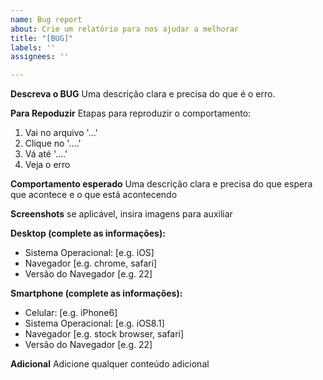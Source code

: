 ```yaml
---
name: Bug report
about: Crie um relatório para nos ajudar a melhorar
title: "[BUG]"
labels: ''
assignees: ''

---
```


**Descreva o BUG**
Uma descrição clara e precisa do que é o erro.


**Para Repoduzir**
Etapas para reproduzir o comportamento:

1. Vai no arquivo '...'
2. Clique no '....'
3. Vá até  '....'
4. Veja o erro

**Comportamento esperado**
Uma descrição clara e precisa do que espera que acontece e o que está acontecendo

**Screenshots**
se aplicável, insira imagens para auxiliar

**Desktop (complete as informações):**
 - Sistema Operacional: [e.g. iOS]
 - Navegador [e.g. chrome, safari]
 - Versão do Navegador [e.g. 22]

**Smartphone (complete as informações):**
 - Celular: [e.g. iPhone6]
 - Sistema Operacional: [e.g. iOS8.1]
 - Navegador [e.g. stock browser, safari]
 - Versão do Navegador [e.g. 22]

**Adicional**
Adicione qualquer conteúdo adicional
